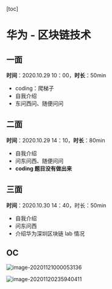 [toc]

# 华为 - 区块链技术

## 一面

**时间**：2020.10.29 10：00，**时长**：50min

- coding：爬梯子
- 自我介绍
- 东问西问、随便问问

## 二面

**时间**：2020.10.29 14：10，**时长**：80min

- 自我介绍
- 问东问西、随便问问
- **coding 题目没有做出来**

## 三面

**时间**：2020.10.30 14：40，时长：50min

- 自我介绍
- 问东问西
- 介绍华为深圳区块链 lab 情况

## OC

![image-20201121000053136](https://i.loli.net/2020/11/21/d7BWYQO6r1uC4wJ.png)

![image-20201120235940411](https://i.loli.net/2020/11/20/iHTspn1RBjIXuYo.png)